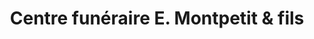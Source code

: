 ---
title: "Centre funéraire E. Montpetit & fils"
url: /les-cedres/centre-funeraire-e-montpetit-und-fils/
shop: Bestattungen
---